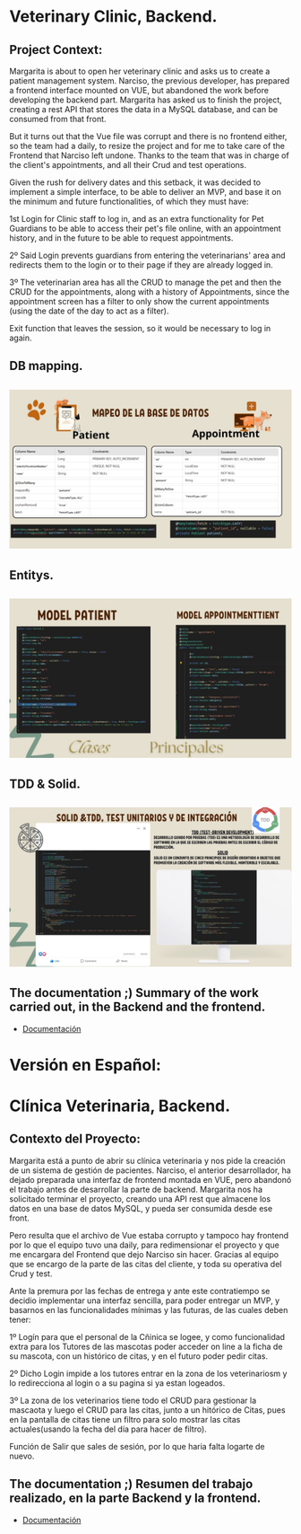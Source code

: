 # Veterinary Clinic, Backend.

## Project Context:

Margarita is about to open her veterinary clinic and asks us to create a patient management system. Narciso, the previous developer, has prepared a frontend interface mounted on VUE, but abandoned the work before developing the backend part. Margarita has asked us to finish the project, creating a rest API that stores the data in a MySQL database, and can be consumed from that front.

But it turns out that the Vue file was corrupt and there is no frontend either, so the team had a daily, to resize the project and for me to take care of the Frontend that Narciso left undone. Thanks to the team that was in charge of the client's appointments, and all their Crud and test operations.

Given the rush for delivery dates and this setback, it was decided to implement a simple interface, to be able to deliver an MVP, and base it on the minimum and future functionalities, of which they must have:

1st Login for Clinic staff to log in, and as an extra functionality for Pet Guardians to be able to access their pet's file online, with an appointment history, and in the future to be able to request appointments.

2º Said Login prevents guardians from entering the veterinarians' area and redirects them to the login or to their page if they are already logged in.

3º The veterinarian area has all the CRUD to manage the pet and then the CRUD for the appointments, along with a history of Appointments, since the appointment screen has a filter to only show the current appointments (using the date of the day to act as a filter).

Exit function that leaves the session, so it would be necessary to log in again.



## DB mapping.
## ![key](10.jpg)

## Entitys.
## ![key](9.jpg)

## TDD & Solid.
## ![key](12.jpg)


## The documentation ;) Summary of the work carried out, in the Backend and the frontend.
* [Documentación](https://www.canva.com/design/DAGLY4YNzYk/LFH3L3C8Mhuk6vgx6jrEFg/view?utm_content=DAGLY4YNzYk&utm_campaign=designshare&utm_medium=link&utm_source=editor)


# Versión en Español:

# Clínica Veterinaria, Backend.

## Contexto del Proyecto:

Margarita está a punto de abrir su clínica veterinaria y nos pide la creación de un sistema de gestión de pacientes. Narciso, el anterior desarrollador, ha dejado preparada una interfaz de frontend montada en VUE, pero abandonó el trabajo antes de desarrollar la parte de backend. Margarita nos ha solicitado terminar el proyecto, creando una API rest que almacene los datos en una base de datos MySQL, y pueda ser consumida desde ese front.

Pero resulta que el archivo de Vue estaba corrupto y tampoco hay frontend por lo que el equipo tuvo una daily, para redimensionar el proyecto y que me encargara del Frontend que dejo Narciso sin hacer. Gracias al equipo que se encargo de la parte de las citas del cliente, y toda su operativa del Crud y test.

Ante la premura por las fechas de entrega y ante este contratiempo se decidio implementar una interfaz sencilla, para poder entregar un MVP, y basarnos en las funcionalidades mínimas y las futuras, de las cuales deben tener:

1º Logín para que el personal de la Cñinica se logee, y como funcionalidad extra para los Tutores de las mascotas poder acceder on line a la ficha de su mascota, con un histórico de citas, y en el futuro poder pedir citas.

2º Dicho Login impide a los tutores entrar en la zona de los veterinariosm y lo redirecciona al login o a su pagina si ya estan logeados.

3º La zona de los veterinarios tiene todo el CRUD para gestionar la mascaota y luego el CRUD para las citas, junto a un hitórico de Citas, pues en la pantalla de citas tiene un filtro para solo mostrar las citas actuales(usando la fecha del día para hacer de filtro).

Función de Salir que sales de sesión, por lo que haria falta logarte de nuevo.



## The documentation ;) Resumen del trabajo realizado, en la parte Backend y la frontend.
* [Documentación](https://www.canva.com/design/DAGLY4YNzYk/LFH3L3C8Mhuk6vgx6jrEFg/view?utm_content=DAGLY4YNzYk&utm_campaign=designshare&utm_medium=link&utm_source=editor)


